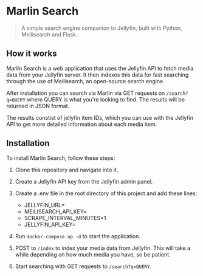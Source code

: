 # Marlin Search

> A simple search engine companion to Jellyfin, built with Python, Meilisearch and Flask.

## How it works

Marlin Search is a web application that uses the Jellyfin API to fetch media data from your Jellyfin server. It then indexes this data for fast searching through the use of Meilisearch, an open-source search engine.

After installation you can search via Marlin via GET requests on `/search?q=QUERY` where QUERY is what you're looking to find. The results will be returned in JSON format.

The results constist of jellyfin item IDs, which you can use with the Jellyfin API to get more detailed information about each media item.

## Installation

To install Marlin Search, follow these steps:

1. Clone this repository and navigate into it.
2. Create a Jellyfin API key from the Jellyfin admin panel.
3. Create a .env file in the root directory of this project and add these lines:

   - JELLYFIN_URL=<jellyfin-server-url>
   - MEILISEARCH_API_KEY=<random-key-here>
   - SCRAPE_INTERVAL_MINUTES=1
   - JELLYFIN_API_KEY=<jellyfin-api-key>

4. Run `docker-compose up -d` to start the application.
5. POST to `/index` to index your media data from Jellyfin. This will take a while depending on how much media you have, so be patient.
6. Start searching with GET requests to `/search?q=QUERY`.
